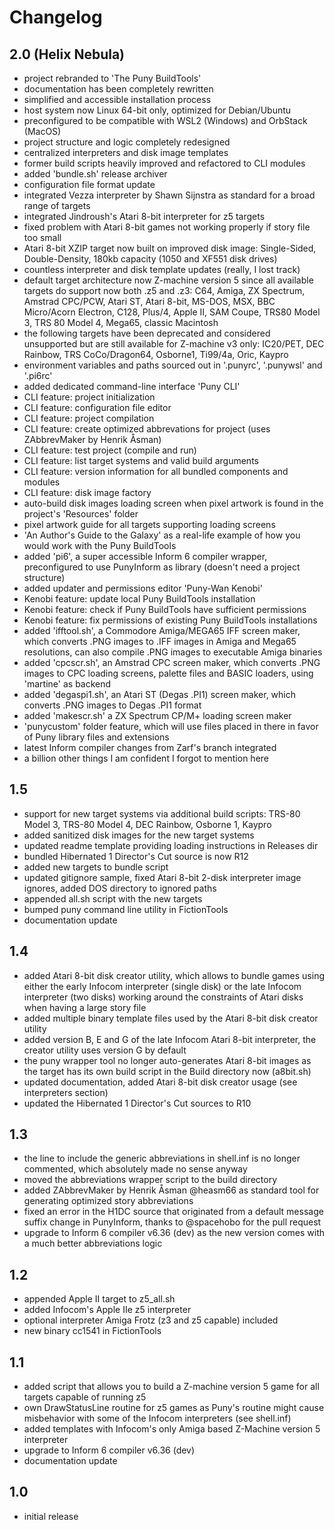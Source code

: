 # Changelog

## 2.0 (Helix Nebula)

* project rebranded to 'The Puny BuildTools'
* documentation has been completely rewritten
* simplified and accessible installation process
* host system now Linux 64-bit only, optimized for Debian/Ubuntu
* preconfigured to be compatible with WSL2 (Windows) and OrbStack (MacOS)
* project structure and logic completely redesigned
* centralized interpreters and disk image templates
* former build scripts heavily improved and refactored to CLI modules
* added 'bundle.sh' release archiver
* configuration file format update
* integrated Vezza interpreter by Shawn Sijnstra as standard for a broad range of targets
* integrated Jindroush's Atari 8-bit interpreter for z5 targets
* fixed problem with Atari 8-bit games not working properly if story file too small
* Atari 8-bit XZIP target now built on improved disk image: Single-Sided, Double-Density, 180kb capacity (1050 and XF551 disk drives)
* countless interpreter and disk template updates (really, I lost track)
* default target architecture now Z-machine version 5 since all available targets do support now both .z5 and .z3: C64, Amiga, ZX Spectrum, Amstrad CPC/PCW, Atari ST, Atari 8-bit, MS-DOS, MSX, BBC Micro/Acorn Electron, C128, Plus/4, Apple II, SAM Coupe, TRS80 Model 3, TRS 80 Model 4, Mega65, classic Macintosh
* the following targets have been deprecated and considered unsupported but are still available for Z-machine v3 only: IC20/PET, DEC Rainbow, TRS CoCo/Dragon64, Osborne1, Ti99/4a, Oric, Kaypro
* environment variables and paths sourced out in '.punyrc', '.punywsl' and '.pi6rc'
* added dedicated command-line interface 'Puny CLI'
* CLI feature: project initialization
* CLI feature: configuration file editor
* CLI feature: project compilation
* CLI feature: create optimized abbrevations for project (uses ZAbbrevMaker by Henrik Åsman)
* CLI feature: test project (compile and run)
* CLI feature: list target systems and valid build arguments
* CLI feature: version information for all bundled components and modules
* CLI feature: disk image factory
* auto-build disk images loading screen when pixel artwork is found in the project's 'Resources' folder
* pixel artwork guide for all targets supporting loading screens
* 'An Author's Guide to the Galaxy' as a real-life example of how you would work with the Puny BuildTools
* added 'pi6', a super accessible Inform 6 compiler wrapper, preconfigured to use PunyInform as library (doesn't need a project structure)
* added updater and permissions editor 'Puny-Wan Kenobi'
* Kenobi feature: update local Puny BuildTools installation
* Kenobi feature: check if Puny BuildTools have sufficient permissions
* Kenobi feature: fix permissions of existing Puny BuildTools installations
* added 'ifftool.sh', a Commodore Amiga/MEGA65 IFF screen maker, which converts .PNG images to .IFF images in Amiga and Mega65 resolutions, can also compile .PNG images to executable Amiga binaries
* added 'cpcscr.sh', an Amstrad CPC screen maker, which converts .PNG images to CPC loading screens, palette files and BASIC loaders, using 'martine' as backend
* added 'degaspi1.sh', an Atari ST (Degas .PI1) screen maker, which converts .PNG images to Degas .PI1 format
* added 'makescr.sh' a ZX Spectrum CP/M+ loading screen maker
* 'punycustom' folder feature, which will use files placed in there in favor of Puny library files and extensions
* latest Inform compiler changes from Zarf's branch integrated
* a billion other things I am confident I forgot to mention here

## 1.5

* support for new target systems via additional build scripts: TRS-80 Model 3, TRS-80 Model 4, DEC Rainbow, Osborne 1, Kaypro
* added sanitized disk images for the new target systems
* updated readme template providing loading instructions in Releases dir
* bundled Hibernated 1 Director's Cut source is now R12
* added new targets to bundle script
* updated gitignore sample, fixed Atari 8-bit 2-disk interpreter image ignores, added DOS directory to ignored paths
* appended all.sh script with the new targets
* bumped puny command line utility in FictionTools
* documentation update

## 1.4

* added Atari 8-bit disk creator utility, which allows to bundle games using either the early Infocom interpreter (single disk) or the late Infocom interpreter (two disks) working around the constraints of Atari disks when having a large story file
* added multiple binary template files used by the Atari 8-bit disk creator utility
* added version B, E and G of the late Infocom Atari 8-bit interpreter, the creator utility uses version G by default
* the puny wrapper tool no longer auto-generates Atari 8-bit images as the target has its own build script in the Build directory now (a8bit.sh)
* updated documentation, added Atari 8-bit disk creator usage (see interpreters section)
* updated the Hibernated 1 Director's Cut sources to R10


## 1.3

* the line to include the generic abbreviations in shell.inf is no longer commented, which absolutely made no sense anyway
* moved the abbreviations wrapper script to the build directory
* added ZAbbrevMaker by Henrik Åsman @heasm66 as standard tool for generating optimized story abbreviations
* fixed an error in the H1DC source that originated from a default message suffix change in PunyInform, thanks to @spacehobo for the pull request
* upgrade to Inform 6 compiler v6.36 (dev) as the new version comes with a much better abbreviations logic

## 1.2

* appended Apple II target to z5_all.sh
* added Infocom's Apple IIe z5 interpreter
* optional interpreter Amiga Frotz (z3 and z5 capable) included
* new binary cc1541 in FictionTools

## 1.1

* added script that allows you to build a Z-machine version 5 game for all targets capable of running z5
* own DrawStatusLine routine for z5 games as Puny's routine might cause misbehavior with some of the Infocom interpreters (see shell.inf)
* added templates with Infocom's only Amiga based Z-Machine version 5 interpreter
* upgrade to Inform 6 compiler v6.36 (dev)
* documentation update

## 1.0

* initial release